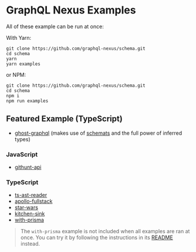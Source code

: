 # GraphQL Nexus Examples

All of these example can be run at once:

With Yarn:

```
git clone https://github.com/graphql-nexus/schema.git
cd schema
yarn
yarn examples
```

or NPM:

```
git clone https://github.com/graphql-nexus/schema.git
cd schema
npm i
npm run examples
```

## Featured Example (TypeScript)

- [ghost-graphql](ghost) (makes use of [schemats](https://github.com/SweetIQ/schemats) and the full power of inferred types)

### JavaScript

- [githunt-api](githunt-api)

### TypeScript

- [ts-ast-reader](ts-ast-reader)
- [apollo-fullstack](apollo-fullstack)
- [star-wars](star-wars)
- [kitchen-sink](kitchen-sink)
- [with-prisma](with-prisma)

> The `with-prisma` example is not included when all examples are ran at once. You can try it by following the instructions in its [README](with-prisma) instead.
